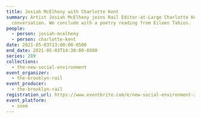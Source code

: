 ```yaml
---
title: Josiah McElheny with Charlotte Kent
summary: Artist Josiah McElheny joins Rail Editor-at-Large Charlotte Kent for a
  conversation. We conclude with a poetry reading from Eileen Tabios.
people:
  - person: josiah-mcelheny
  - person: charlotte-kent
date: 2021-05-03T13:00:00-0500
end_date: 2021-05-03T14:30:00-0500
series: 289
collections:
  - the-new-social-environment
event_organizer:
  - the-brooklyn-rail
event_producer:
  - the-brooklyn-rail
registration_url: https://www.eventbrite.com/e/new-social-environment-289-josiah-mcelheny-tickets-152756654265
event_platform:
  - zoom
---
```

